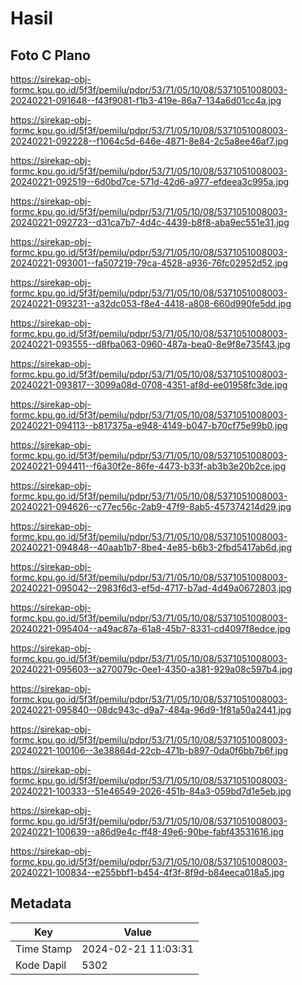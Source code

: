 # Hasil

## Foto C Plano

https://sirekap-obj-formc.kpu.go.id/5f3f/pemilu/pdpr/53/71/05/10/08/5371051008003-20240221-091648--f43f9081-f1b3-419e-86a7-134a6d01cc4a.jpg

https://sirekap-obj-formc.kpu.go.id/5f3f/pemilu/pdpr/53/71/05/10/08/5371051008003-20240221-092228--f1064c5d-646e-4871-8e84-2c5a8ee46af7.jpg

https://sirekap-obj-formc.kpu.go.id/5f3f/pemilu/pdpr/53/71/05/10/08/5371051008003-20240221-092519--6d0bd7ce-571d-42d6-a977-efdeea3c995a.jpg

https://sirekap-obj-formc.kpu.go.id/5f3f/pemilu/pdpr/53/71/05/10/08/5371051008003-20240221-092723--d31ca7b7-4d4c-4439-b8f8-aba9ec551e31.jpg

https://sirekap-obj-formc.kpu.go.id/5f3f/pemilu/pdpr/53/71/05/10/08/5371051008003-20240221-093001--fa507219-79ca-4528-a936-76fc02952d52.jpg

https://sirekap-obj-formc.kpu.go.id/5f3f/pemilu/pdpr/53/71/05/10/08/5371051008003-20240221-093231--a32dc053-f8e4-4418-a808-660d990fe5dd.jpg

https://sirekap-obj-formc.kpu.go.id/5f3f/pemilu/pdpr/53/71/05/10/08/5371051008003-20240221-093555--d8fba063-0960-487a-bea0-8e9f8e735f43.jpg

https://sirekap-obj-formc.kpu.go.id/5f3f/pemilu/pdpr/53/71/05/10/08/5371051008003-20240221-093817--3099a08d-0708-4351-af8d-ee01958fc3de.jpg

https://sirekap-obj-formc.kpu.go.id/5f3f/pemilu/pdpr/53/71/05/10/08/5371051008003-20240221-094113--b817375a-e948-4149-b047-b70cf75e99b0.jpg

https://sirekap-obj-formc.kpu.go.id/5f3f/pemilu/pdpr/53/71/05/10/08/5371051008003-20240221-094411--f6a30f2e-86fe-4473-b33f-ab3b3e20b2ce.jpg

https://sirekap-obj-formc.kpu.go.id/5f3f/pemilu/pdpr/53/71/05/10/08/5371051008003-20240221-094626--c77ec56c-2ab9-47f9-8ab5-457374214d29.jpg

https://sirekap-obj-formc.kpu.go.id/5f3f/pemilu/pdpr/53/71/05/10/08/5371051008003-20240221-094848--40aab1b7-8be4-4e85-b6b3-2fbd5417ab6d.jpg

https://sirekap-obj-formc.kpu.go.id/5f3f/pemilu/pdpr/53/71/05/10/08/5371051008003-20240221-095042--2983f6d3-ef5d-4717-b7ad-4d49a0672803.jpg

https://sirekap-obj-formc.kpu.go.id/5f3f/pemilu/pdpr/53/71/05/10/08/5371051008003-20240221-095404--a49ac87a-61a8-45b7-8331-cd4097f8edce.jpg

https://sirekap-obj-formc.kpu.go.id/5f3f/pemilu/pdpr/53/71/05/10/08/5371051008003-20240221-095603--a270079c-0ee1-4350-a381-929a08c597b4.jpg

https://sirekap-obj-formc.kpu.go.id/5f3f/pemilu/pdpr/53/71/05/10/08/5371051008003-20240221-095840--08dc943c-d9a7-484a-96d9-1f81a50a2441.jpg

https://sirekap-obj-formc.kpu.go.id/5f3f/pemilu/pdpr/53/71/05/10/08/5371051008003-20240221-100106--3e38864d-22cb-471b-b897-0da0f6bb7b6f.jpg

https://sirekap-obj-formc.kpu.go.id/5f3f/pemilu/pdpr/53/71/05/10/08/5371051008003-20240221-100333--51e46549-2026-451b-84a3-059bd7d1e5eb.jpg

https://sirekap-obj-formc.kpu.go.id/5f3f/pemilu/pdpr/53/71/05/10/08/5371051008003-20240221-100639--a86d9e4c-ff48-49e6-90be-fabf43531616.jpg

https://sirekap-obj-formc.kpu.go.id/5f3f/pemilu/pdpr/53/71/05/10/08/5371051008003-20240221-100834--e255bbf1-b454-4f3f-8f9d-b84eeca018a5.jpg


## Metadata

| Key        | Value               |
| ---------- | ------------------- |
| Time Stamp | 2024-02-21 11:03:31 |
| Kode Dapil | 5302                |



